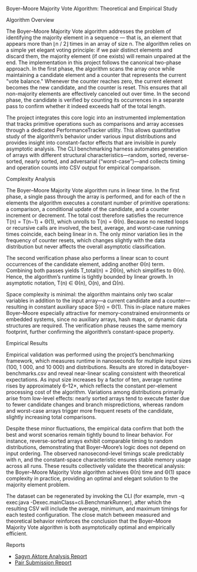 Boyer–Moore Majority Vote Algorithm: Theoretical and Empirical Study

Algorithm Overview

The Boyer–Moore Majority Vote algorithm addresses the problem of identifying the majority element in a sequence — that is, an element that appears more than ⌊n / 2⌋ times in an array of size n. The algorithm relies on a simple yet elegant voting principle: if we pair distinct elements and discard them, the majority element (if one exists) will remain unpaired at the end. The implementation in this project follows the canonical two-phase approach. In the first phase, the algorithm scans the array once while maintaining a candidate element and a counter that represents the current "vote balance." Whenever the counter reaches zero, the current element becomes the new candidate, and the counter is reset. This ensures that all non-majority elements are effectively canceled out over time. In the second phase, the candidate is verified by counting its occurrences in a separate pass to confirm whether it indeed exceeds half of the total length.

The project integrates this core logic into an instrumented implementation that tracks primitive operations such as comparisons and array accesses through a dedicated PerformanceTracker utility. This allows quantitative study of the algorithm’s behavior under various input distributions and provides insight into constant-factor effects that are invisible in purely asymptotic analysis. The CLI benchmarking harness automates generation of arrays with different structural characteristics—random, sorted, reverse-sorted, nearly sorted, and adversarial (“worst-case”)—and collects timing and operation counts into CSV output for empirical comparison.

Complexity Analysis

The Boyer–Moore Majority Vote algorithm runs in linear time. In the first phase, a single pass through the array is performed, and for each of the n elements the algorithm executes a constant number of primitive operations: a comparison, a conditional update of the candidate, and a counter increment or decrement. The total cost therefore satisfies the recurrence T(n) = T(n−1) + Θ(1), which unrolls to T(n) = Θ(n). Because no nested loops or recursive calls are involved, the best, average, and worst-case running times coincide, each being linear in n. The only minor variation lies in the frequency of counter resets, which changes slightly with the data distribution but never affects the overall asymptotic classification.

The second verification phase also performs a linear scan to count occurrences of the candidate element, adding another Θ(n) term. Combining both passes yields T_total(n) = 2Θ(n), which simplifies to Θ(n). Hence, the algorithm’s runtime is tightly bounded by linear growth. In asymptotic notation, T(n) ∈ Θ(n), O(n), and Ω(n).

Space complexity is minimal: the algorithm maintains only two scalar variables in addition to the input array—a current candidate and a counter—resulting in constant auxiliary space S(n) = Θ(1). This in-place nature makes Boyer–Moore especially attractive for memory-constrained environments or embedded systems, since no auxiliary arrays, hash maps, or dynamic data structures are required. The verification phase reuses the same memory footprint, further confirming the algorithm’s constant-space property.

Empirical Results

Empirical validation was performed using the project’s benchmarking framework, which measures runtime in nanoseconds for multiple input sizes (100, 1 000, and 10 000) and distributions. Results are stored in data/boyer-benchmarks.csv and reveal near-linear scaling consistent with theoretical expectations. As input size increases by a factor of ten, average runtime rises by approximately 6–12×, which reflects the constant per-element processing cost of the algorithm. Variations among distributions primarily arise from low-level effects: nearly sorted arrays tend to execute faster due to fewer candidate changes and branch mispredictions, whereas random and worst-case arrays trigger more frequent resets of the candidate, slightly increasing total comparisons.

Despite these minor fluctuations, the empirical data confirm that both the best and worst scenarios remain tightly bound to linear behavior. For instance, reverse-sorted arrays exhibit comparable timing to random distributions, demonstrating that Boyer–Moore’s logic does not depend on input ordering. The observed nanosecond-level timings scale predictably with n, and the constant-space characteristic ensures stable memory usage across all runs. These results collectively validate the theoretical analysis: the Boyer–Moore Majority Vote algorithm achieves Θ(n) time and Θ(1) space complexity in practice, providing an optimal and elegant solution to the majority element problem.

The dataset can be regenerated by invoking the CLI (for example, mvn -q exec:java -Dexec.mainClass=cli.BenchmarkRunner), after which the resulting CSV will include the average, minimum, and maximum timings for each tested configuration. The close match between measured and theoretical behavior reinforces the conclusion that the Boyer–Moore Majority Vote algorithm is both asymptotically optimal and empirically efficient.

Reports
- [Sagyn Aktore Analysis Report](./Sagyn_Aktore_Analysis_Report.pdf)
- [Pair Submission Report](./Pair_Submission_Report.pdf)

